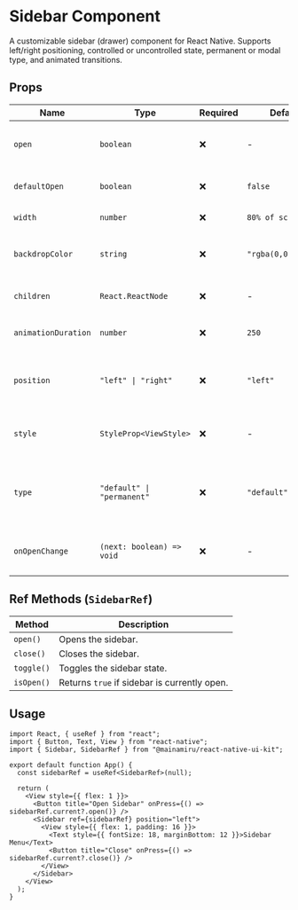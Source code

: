 # Sidebar Component

A customizable sidebar (drawer) component for React Native. Supports left/right positioning, controlled or uncontrolled state, permanent or modal type, and animated transitions.

## Props

| Name                | Type                       | Required | Default             | Description                                                              |
| ------------------- | -------------------------- | -------- | ------------------- | ------------------------------------------------------------------------ |
| `open`              | `boolean`                  | ❌       | -                   | Controlled state of sidebar open/closed.                                 |
| `defaultOpen`       | `boolean`                  | ❌       | `false`             | Initial open state (when uncontrolled).                                  |
| `width`             | `number`                   | ❌       | `80% of screen`     | Width of sidebar.                                                        |
| `backdropColor`     | `string`                   | ❌       | `"rgba(0,0,0,0.4)"` | Backdrop overlay color when sidebar is open.                             |
| `children`          | `React.ReactNode`          | ❌       | -                   | Content inside the sidebar.                                              |
| `animationDuration` | `number`                   | ❌       | `250`               | Animation duration in ms.                                                |
| `position`          | `"left" \| "right"`        | ❌       | `"left"`            | Which side of the screen the sidebar appears from.                       |
| `style`             | `StyleProp<ViewStyle>`     | ❌       | -                   | Custom styles for the sidebar container.                                 |
| `type`              | `"default" \| "permanent"` | ❌       | `"default"`         | Display mode: modal overlay (`default`) or always visible (`permanent`). |
| `onOpenChange`      | `(next: boolean) => void`  | ❌       | -                   | Callback when open state changes.                                        |

## Ref Methods (`SidebarRef`)

| Method     | Description                                  |
| ---------- | -------------------------------------------- |
| `open()`   | Opens the sidebar.                           |
| `close()`  | Closes the sidebar.                          |
| `toggle()` | Toggles the sidebar state.                   |
| `isOpen()` | Returns `true` if sidebar is currently open. |

## Usage

```tsx
import React, { useRef } from "react";
import { Button, Text, View } from "react-native";
import { Sidebar, SidebarRef } from "@mainamiru/react-native-ui-kit";

export default function App() {
  const sidebarRef = useRef<SidebarRef>(null);

  return (
    <View style={{ flex: 1 }}>
      <Button title="Open Sidebar" onPress={() => sidebarRef.current?.open()} />
      <Sidebar ref={sidebarRef} position="left">
        <View style={{ flex: 1, padding: 16 }}>
          <Text style={{ fontSize: 18, marginBottom: 12 }}>Sidebar Menu</Text>
          <Button title="Close" onPress={() => sidebarRef.current?.close()} />
        </View>
      </Sidebar>
    </View>
  );
}
```

